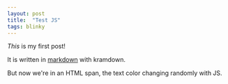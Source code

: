```yaml
---
layout: post
title:  "Test JS"
tags: blinky
---
```


*This* is my first post!

It is written in
[markdown](https://daringfireball.net/projects/markdown/)
with kramdown.

<span id="blinker">
  But now we're in an HTML span, the text color changing randomly with JS.
</span>

<script>
  var el = document.getElementById("blinker");
  var i;
  var colors = ["red", "blue", "green", "purple", "pink", "orange"];

  setInterval(function() {
    i = Math.round(Math.random() * (colors.length - 1));
    el.style.color = colors[i];
  }, 500);
</script>
